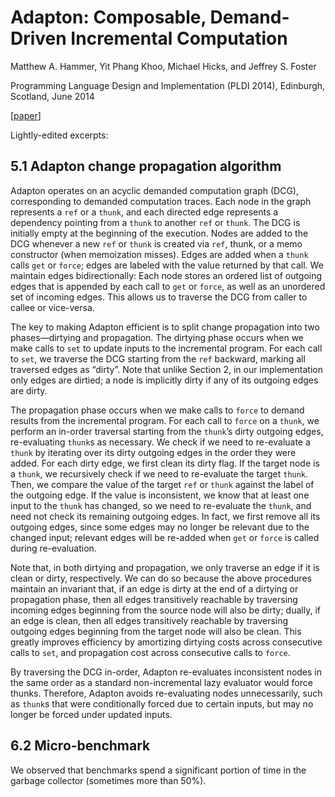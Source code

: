 # Adapton: Composable, Demand-Driven Incremental Computation

Matthew A. Hammer, Yit Phang Khoo, Michael Hicks, and Jeffrey S. Foster

Programming Language Design and Implementation (PLDI 2014),
Edinburgh, Scotland, June 2014

[[paper](http://matthewhammer.org/adapton/adapton-pldi2014.pdf)]

Lightly-edited excerpts:

## 5.1 Adapton change propagation algorithm

Adapton operates on an acyclic demanded computation graph (DCG), corresponding
to demanded computation traces. Each node in the graph represents a `ref` or a
`thunk`, and each directed edge represents a dependency pointing from a `thunk`
to another `ref` or `thunk`. The DCG is initially empty at the beginning of the
execution. Nodes are added to the DCG whenever a new `ref` or `thunk` is created
via `ref`, thunk, or a memo constructor (when memoization misses). Edges are
added when a `thunk` calls `get` or `force`; edges are labeled with the value
returned by that call. We maintain edges bidirectionally: Each node stores an
ordered list of outgoing edges that is appended by each call to `get` or
`force`, as well as an unordered set of incoming edges. This allows us to
traverse the DCG from caller to callee or vice-versa.

The key to making Adapton efficient is to split change propagation into two
phases—dirtying and propagation. The dirtying phase occurs when we make calls to
`set` to update inputs to the incremental program. For each call to `set`, we
traverse the DCG starting from the `ref` backward, marking all traversed edges
as “dirty”. Note that unlike Section 2, in our implementation only edges are
dirtied; a node is implicitly dirty if any of its outgoing edges are dirty.

The propagation phase occurs when we make calls to `force` to demand results
from the incremental program. For each call to `force` on a `thunk`, we perform
an in-order traversal starting from the `thunk`’s dirty outgoing edges,
re-evaluating `thunk`s as necessary. We check if we need to re-evaluate a
`thunk` by iterating over its dirty outgoing edges in the order they were added.
For each dirty edge, we first clean its dirty flag. If the target node is a
`thunk`, we recursively check if we need to re-evaluate the target `thunk`.
Then, we compare the value of the target `ref` or `thunk` against the label of
the outgoing edge. If the value is inconsistent, we know that at least one input
to the `thunk` has changed, so we need to re-evaluate the `thunk`, and need not
check its remaining outgoing edges. In fact, we first remove all its outgoing
edges, since some edges may no longer be relevant due to the changed input;
relevant edges will be re-added when `get` or `force` is called during
re-evaluation.

Note that, in both dirtying and propagation, we only traverse an edge if it is
clean or dirty, respectively. We can do so because the above procedures maintain
an invariant that, if an edge is dirty at the end of a dirtying or propagation
phase, then all edges transitively reachable by traversing incoming edges
beginning from the source node will also be dirty; dually, if an edge is clean,
then all edges transitively reachable by traversing outgoing edges beginning
from the target node will also be clean. This greatly improves efficiency by
amortizing dirtying costs across consecutive calls to `set`, and propagation
cost across consecutive calls to `force`.

By traversing the DCG in-order, Adapton re-evaluates inconsistent nodes in the
same order as a standard non-incremental lazy evaluator would force thunks.
Therefore, Adapton avoids re-evaluating nodes unnecessarily, such as `thunk`s
that were conditionally forced due to certain inputs, but may no longer be
forced under updated inputs.

## 6.2 Micro-benchmark

We observed that benchmarks spend a significant portion of time in the garbage
collector (sometimes more than 50%).
